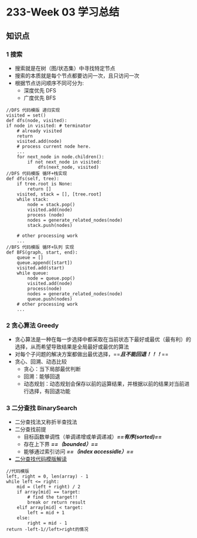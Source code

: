 # 233-Week 03 学习总结
## 知识点
### 1 搜索
- 搜索就是在树（图/状态集）中寻找特定节点
- 搜索的本质就是每个节点都要访问一次，且只访问一次
- 根据节点访问顺序不同可分为: 
    - 深度优先 DFS
    - 广度优先 BFS
```
//DFS 代码模版 递归实现
visited = set() 
def dfs(node, visited):
if node in visited: # terminator
	# already visited 
	return 
	visited.add(node) 
	# process current node here. 
	...
	for next_node in node.children(): 
		if not next_node in visited: 
			dfs(next_node, visited)
//DFS 代码模版 循环+栈实现
def dfs(self, tree): 
	if tree.root is None: 
		return [] 
	visited, stack = [], [tree.root]
	while stack: 
		node = stack.pop() 
		visited.add(node)
		process (node) 
		nodes = generate_related_nodes(node) 
		stack.push(nodes) 

	# other processing work 
	...
//BFS 代码模版 循环+队列 实现
def BFS(graph, start, end):
	queue = [] 
	queue.append([start]) 
	visited.add(start)
	while queue: 
		node = queue.pop() 
		visited.add(node)
		process(node) 
		nodes = generate_related_nodes(node) 
		queue.push(nodes)
	# other processing work 
	...
```
### 2 贪心算法 Greedy
- 贪心算法是一种在每一步选择中都采取在当前状态下最好或最优（最有利）的选择，从而希望导致结果是全局最好或最优的算法
- 对每个子问题的解决方案都做出最优选择，==***且不能回退！！！***==
- 贪心、回溯、动态比较
    - 贪心：当下局部最优判断
    - 回溯：能够回退
    - 动态规划：动态规划会保存以前的运算结果，并根据以前的结果对当前进行选择，有回退功能
### 3 二分查找 BinarySearch
- 二分查找法又称折半查找法
- 二分查找前提
    - 目标函数单调性（单调递增或单调递减）***==有序(sorted)==***
    - 存在上下界 ***==（bounded）==***
    - 能够通过索引访问 ***==（index accessidle）==***
- [二分查找代码模版解读](https://leetcode-cn.com/problems/search-insert-position/solution/te-bie-hao-yong-de-er-fen-cha-fa-fa-mo-ban-python-/)
```
//代码模版
left, right = 0, len(array) - 1
while left <= right:
    mid = (left + right) / 2
    if array[mid] == target:
        # find the target!!
        break or return result
    elif array[mid] < target:
        left = mid + 1
    else:
        right = mid - 1
return -left-1//left>right的情况 

```